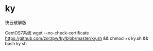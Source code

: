# ky
快云破解版

CentOS7系统
wget --no-check-certificate https://github.com/zorzpw/ky/blob/master/ky.sh && chmod +x ky.sh && bash ky.sh
